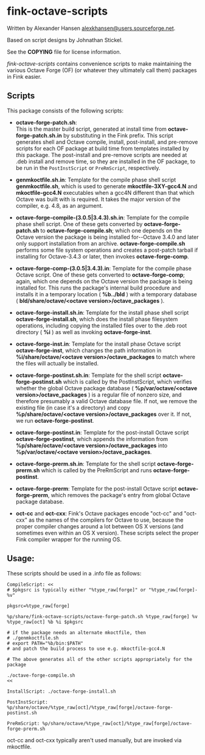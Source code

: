 # fink-octave-scripts

Written by Alexander Hansen <alexkhansen@users.sourceforge.net>.

Based on  script designs by Johnathan Stickel.

See the **COPYING** file for license information.

_fink-octave-scripts_ contains convenience scripts to make maintaining the various
Octave Forge (OF) (or whatever they ultimately call them) packages in Fink easier.

## Scripts 

This package consists of the following scripts:

* **octave-forge-patch.sh**:  
This is the master build script, generated at install time from **octave-forge-patch.sh.in**
by substituting in the Fink prefix.  This script generates shell and Octave compile, 
install, post-install, and pre-remove scripts for each OF package at build time from 
templates installed by _this_ package.  The post-install and pre-remove scripts are needed
at .deb install and remove time, so  they are installed in the OF package, to be run in 
the `PostInstScript` or `PreRmScript`, respectively.

* **genmkoctfile.sh.in**:  Template for the compile phase shell script **genmkoctfile.sh**,
which is used to generate **mkoctfile-3XY-gcc4.N** and **mkoctfile-gcc4.N** executables 
when a gcc4N different than that which Octave was built with is required.  It takes the
major version of the compiler, e.g. 4.8, as an argument.

* **octave-forge-compile-(3.0.5|3.4.3).sh.in**:  Template for the compile phase shell script.
One of these gets converted by **octave-forge-patch.sh** to **octave-forge-compile.sh**; 
which one depends on the Octave version the package is being installed for--Octave 3.4.0 
and later only support installation from an archive. **octave-forge-compile.sh** performs
some file system operations and creates a post-patch tarball if installing for 
Octave-3.4.3 or later, then invokes **octave-forge-comp**.

* **octave-forge-comp-(3.0.5|3.4.3).in**:  Template for the compile phase Octave script. One 
of these gets converted to **octave-forge-comp**; again, which one depends on the Octave 
version the package is being installed for.  This runs the package's internal build 
procedure and installs it in a temporary location ( **%b../bld** ) with a temporary database 
( **bld/share/octave/\<octave version\>/octave\_packages** ).

* **octave-forge-install.sh.in**:  Template for the install phase shell script
**octave-forge-install.sh**, which does the install phase filesystem operations, 
including copying the installed files over to the  .deb root directory ( **%i** ) as well as 
invoking **octave-forge-inst**.

* **octave-forge-inst.in**:  Template for the install phase Octave script 
**octave-forge-inst**, which changes the path information in 
**%i/share/octave/\<octave version\>/octave_packages** to match where the
files will actually be installed.

* **octave-forge-postinst.sh.in**:  Template for the shell script **octave-forge-postinst.sh**
which is called by the PostInstScript, which verifies whether the global Octave 
package database ( **%p/var/octave/\<octave version\>/octave\_packages** ) is a regular file of 
nonzero size, and therefore presumably a valid Octave database file.  If not, we remove the
existing file (in case it's a directory) and copy 
**%p/share/octave/\<octave version\>/octave_packages** over it.  If not, we run 
**octave-forge-postinst**.

* **octave-forge-postinst.in**:  Template for the post-install Octave script 
**octave-forge-postinst**, which appends the information from 
**%p/share/octave/\<octave version\>/octave\_packages** into 
**%p/var/octave/\<octave version\>/octave\_packages**.

* **octave-forge-prerm.sh.in**:  Template for the shell script **octave-forge-prerm.sh**
which is called by the PreRmScript and runs **octave-forge-postinst**.

* **octave-forge-prerm**:  Template for the post-install Octave script **octave-forge-prerm**,
which removes the package's entry from global Octave package database.

* **oct-cc** and **oct-cxx**:  Fink's Octave packages encode "oct-cc" and "oct-cxx" as the names of the compilers
for Octave to use, because the proper compiler changes around a lot between OS X versions (and sometimes even 
within an OS X version).  These scripts select the proper Fink compiler wrapper for the running OS.

## Usage:

These scripts should be used in a .info file as follows:

    CompileScript: <<
    # $pkgsrc is typically either "%type_raw[forge]" or "%type_raw[forge]-%v"
	
	pkgsrc=%type_raw[forge]
	
    %p/share/fink-octave-scripts/octave-forge-patch.sh %type_raw[forge] %v %type_raw[oct] %b %i $pkgsrc

	# if the package needs an alternate mkoctfile, then
	# ./genmkoctfile.sh
	# export PATH="%b/bin:$PATH"
	# and patch the build process to use e.g. mkoctfile-gcc4.N

    # The above generates all of the other scripts appropriately for the package

    ./octave-forge-compile.sh
    <<

    InstallScript: ./octave-forge-install.sh

    PostInstScript:  %p/share/octave/%type_raw[oct]/%type_raw[forge]/octave-forge-postinst.sh

    PreRmScript: %p/share/octave/%type_raw[oct]/%type_raw[forge]/octave-forge-prerm.sh

oct-cc and oct-cxx typically aren't used manually, but are invoked via mkoctfile.
